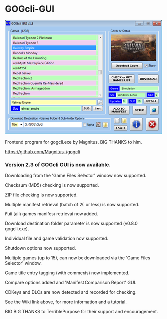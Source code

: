 # GOGcli-GUI

![gogcli_main_12](https://github.com/Twombs/GOGcli-GUI/blob/main/Screenshots/gogcli_main_12.png?raw=true)

Frontend program for gogcli.exe by Magnitus. BIG THANKS to him.

https://github.com/Magnitus-/gogcli

### Version 2.3 of GOGcli GUI is now available.

Downloading from the 'Game Files Selector' window now supported.

Checksum (MD5) checking is now supported.

ZIP file checking is now supported.

Multiple manifest retrieval (batch of 20 or less) is now supported.

Full (all) games manifest retrieval now added.

Download destination folder parameter is now supported (v0.8.0 gogcli.exe).

Individual file and game validation now supported.

Shutdown options now supported.

Multiple games (up to 15), can now be downloaded via the 'Game Files Selector' window.

Game title entry tagging (with comments) now implemented.

Compare options added and 'Manifest Comparison Report' GUI.

CDKeys and DLCs are now detected and recorded for checking.

See the Wiki link above, for more information and a tutorial.

BIG BIG THANKS to TerriblePurpose for their support and encouragement.
